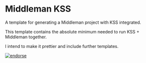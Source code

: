 # Middleman KSS

A template for generating a Middleman project with KSS integrated.

This template contains the absolute minimum needed to run KSS + Middleman together.

I intend to make it prettier and include further templates.

[![endorse](http://api.coderwall.com/cwebbdesign/endorsecount.png)](http://coderwall.com/cwebbdesign)